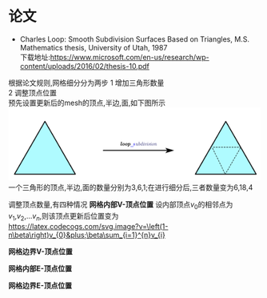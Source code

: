 # 论文    
* Charles Loop: Smooth Subdivision Surfaces Based on Triangles, M.S. Mathematics thesis, University of Utah, 1987    
下载地址:https://www.microsoft.com/en-us/research/wp-content/uploads/2016/02/thesis-10.pdf     


根据论文规则,网格细分分为两步
1 增加三角形数量    
2 调整顶点位置    
预先设置更新后的mesh的顶点,半边,面,如下图所示    
![](./images/loop_subdivision/1.png)    
一个三角形的顶点,半边,面的数量分别为3,6,1;在进行细分后,三者数量变为6,18,4     

调整顶点数量,有四种情况
**网格内部V-顶点位置**
设内部顶点$v_{0}$的相邻点为$v_{1}$,$v_{2}$,...$v_{n}$,则该顶点更新后位置变为  
https://latex.codecogs.com/svg.image?v=\left(1-n\beta\right)v_{0}&plus;\beta\sum_{i=1}^{n}v_{i}


**网格边界V-顶点位置**


**网格内部E-顶点位置**


**网格边界E-顶点位置**













